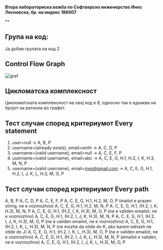 
**Втора лабораториска вежба по Софтверско инженерство
Инес Лесновска, бр. на индекс 186007**

**

## Група на код:


Ја добив групата на код 2

## Control Flow Graph

![graf](https://ibb.co/nDHfZkB)

## Цикломатска комплексност

Цикломатската комплексност на овој код е 8, односно таа е еднаква на бројот на региони во графот.

## Тест случаи според критериумот Every statement

1. user=null -> A, B, P
2. username=(already exists), email=smth -> A, C, D, P 
3. username=(valid username), email=null -> A, C, E, F, P
4. username=(valid username), email=abc -> A, C, E, G, H.1, H.2, I, K, H.3, M, N, P
5. username=(valid username), email=ines@gmail.com -> A, C, E, G, H.1, H.2, I, J, K, L, H.3, M, O, P

## Тест случаи според критериумот Every path

A, B, P
A, C, D, P
A, C, E, F, P
A, C, E, G, H.1, H.2, M, O, P (mailot e prazen string, ne e vozmozhno)
A, C, E, G, H.1, H.2, M, N, P
A, C, E, G, H.1, (H.2, I, K, H.3), M, N, P
A, C, E, G, H.1, (H.2, I, K, H.3), M, O, P (ne e validen emailot, ne e vozmozhno)
A, C, E, G, H.1, (H.2, I, J, K, H.3), M, N, P 
A, C, E, G, H.1, (H.2, I, J, K, H.3), M, O, P (ne e validen emailot, ne e vozmozhno)
A, C, E, G, H.1, (H.2, I, K, L, H.3), M, N, P (ne mozhe da otide do K, ako barem ednash ne otide do J)
A, C, E, G, H.1, (H.2, I, K, L, H.3), M, O, P (ne e validen emailot, ne e vozmozhno)
A, C, E, G, H.1, (H.2, I, J, K, L, H.3), M, N, P (emailot e validen, ne e vozmozhno)
A, C, E, G, H.1, (H.2, I, J, K, L, H.3), M, O, P
